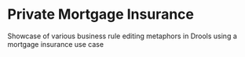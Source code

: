Private Mortgage Insurance
=======================

Showcase of various business rule editing metaphors in Drools using a mortgage insurance use case